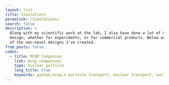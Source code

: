 ```yaml
---
layout: list
title: Simulations
permalink: /simulations/
search: false
description: >
  Along with my scientific work at the lab, I also have done a lot of machine
  design, whether for experiments, or for commercial products. Below are some
  of the non-novel designs I've created.
from_posts: false
codes:
  - title: MCNP Companion
    link: mcnp_companion/
    type: nuclear particle
    long_title: true
    keywords: python,mcnp,n particle transport, nuclear transport, nuclear, neutron, photon
---
```

